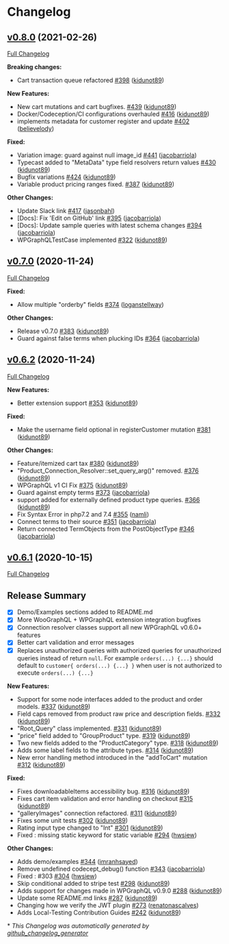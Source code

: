 # Changelog

## [v0.8.0](https://github.com/wp-graphql/wp-graphql-woocommerce/tree/v0.8.0) (2021-02-26)

[Full Changelog](https://github.com/wp-graphql/wp-graphql-woocommerce/compare/v0.7.0...v0.8.0)

**Breaking changes:**

- Cart transaction queue refactored [\#398](https://github.com/wp-graphql/wp-graphql-woocommerce/pull/398) ([kidunot89](https://github.com/kidunot89))

**New Features:**

- New cart mutations and cart bugfixes. [\#439](https://github.com/wp-graphql/wp-graphql-woocommerce/pull/439) ([kidunot89](https://github.com/kidunot89))
- Docker/Codeception/CI configurations overhauled [\#416](https://github.com/wp-graphql/wp-graphql-woocommerce/pull/416) ([kidunot89](https://github.com/kidunot89))
- implements metadata for customer register and update [\#402](https://github.com/wp-graphql/wp-graphql-woocommerce/pull/402) ([believelody](https://github.com/believelody))

**Fixed:**

- Variation image: guard against null image\_id [\#441](https://github.com/wp-graphql/wp-graphql-woocommerce/pull/441) ([jacobarriola](https://github.com/jacobarriola))
- Typecast added to "MetaData" type field resolvers return values [\#430](https://github.com/wp-graphql/wp-graphql-woocommerce/pull/430) ([kidunot89](https://github.com/kidunot89))
- Bugfix variations [\#424](https://github.com/wp-graphql/wp-graphql-woocommerce/pull/424) ([kidunot89](https://github.com/kidunot89))
- Variable product pricing ranges fixed. [\#387](https://github.com/wp-graphql/wp-graphql-woocommerce/pull/387) ([kidunot89](https://github.com/kidunot89))

**Other Changes:**

- Update Slack link [\#417](https://github.com/wp-graphql/wp-graphql-woocommerce/pull/417) ([jasonbahl](https://github.com/jasonbahl))
- \[Docs\]: Fix 'Edit on GitHub' link [\#395](https://github.com/wp-graphql/wp-graphql-woocommerce/pull/395) ([jacobarriola](https://github.com/jacobarriola))
- \[Docs\]: Update sample queries with latest schema changes [\#394](https://github.com/wp-graphql/wp-graphql-woocommerce/pull/394) ([jacobarriola](https://github.com/jacobarriola))
- WPGraphQLTestCase implemented [\#322](https://github.com/wp-graphql/wp-graphql-woocommerce/pull/322) ([kidunot89](https://github.com/kidunot89))

## [v0.7.0](https://github.com/wp-graphql/wp-graphql-woocommerce/tree/v0.7.0) (2020-11-24)

[Full Changelog](https://github.com/wp-graphql/wp-graphql-woocommerce/compare/v0.6.2...v0.7.0)

**Fixed:**

- Allow multiple "orderby" fields [\#374](https://github.com/wp-graphql/wp-graphql-woocommerce/pull/374) ([loganstellway](https://github.com/loganstellway))

**Other Changes:**

- Release v0.7.0 [\#383](https://github.com/wp-graphql/wp-graphql-woocommerce/pull/383) ([kidunot89](https://github.com/kidunot89))
- Guard against false terms when plucking IDs [\#364](https://github.com/wp-graphql/wp-graphql-woocommerce/pull/364) ([jacobarriola](https://github.com/jacobarriola))

## [v0.6.2](https://github.com/wp-graphql/wp-graphql-woocommerce/tree/v0.6.2) (2020-11-24)

[Full Changelog](https://github.com/wp-graphql/wp-graphql-woocommerce/compare/v0.6.1...v0.6.2)

**New Features:**

- Better extension support [\#353](https://github.com/wp-graphql/wp-graphql-woocommerce/pull/353) ([kidunot89](https://github.com/kidunot89))

**Fixed:**

- Make the username field optional in registerCustomer mutation [\#381](https://github.com/wp-graphql/wp-graphql-woocommerce/pull/381) ([kidunot89](https://github.com/kidunot89))

**Other Changes:**

- Feature/itemized cart tax [\#380](https://github.com/wp-graphql/wp-graphql-woocommerce/pull/380) ([kidunot89](https://github.com/kidunot89))
- "Product\_Connection\_Resolver::set\_query\_arg\(\)" removed. [\#376](https://github.com/wp-graphql/wp-graphql-woocommerce/pull/376) ([kidunot89](https://github.com/kidunot89))
- WPGraphQL v1 CI Fix [\#375](https://github.com/wp-graphql/wp-graphql-woocommerce/pull/375) ([kidunot89](https://github.com/kidunot89))
- Guard against empty terms [\#373](https://github.com/wp-graphql/wp-graphql-woocommerce/pull/373) ([jacobarriola](https://github.com/jacobarriola))
- support added for externally defined product type queries. [\#366](https://github.com/wp-graphql/wp-graphql-woocommerce/pull/366) ([kidunot89](https://github.com/kidunot89))
- Fix Syntax Error in php7.2 and 7.4 [\#355](https://github.com/wp-graphql/wp-graphql-woocommerce/pull/355) ([namli](https://github.com/namli))
- Connect terms to their source [\#351](https://github.com/wp-graphql/wp-graphql-woocommerce/pull/351) ([jacobarriola](https://github.com/jacobarriola))
- Return connected TermObjects from the PostObjectType [\#346](https://github.com/wp-graphql/wp-graphql-woocommerce/pull/346) ([jacobarriola](https://github.com/jacobarriola))

## [v0.6.1](https://github.com/wp-graphql/wp-graphql-woocommerce/tree/v0.6.1) (2020-10-15)

[Full Changelog](https://github.com/wp-graphql/wp-graphql-woocommerce/compare/v0.5.1...v0.6.1)

## Release Summary

- [x] Demo/Examples sections added to README.md
- [x] More WooGraphQL + WPGraphQL extension integration bugfixes
- [x] Connection resolver classes support all new WPGraphQL v0.6.0+ features
- [x] Better cart validation and error messages
- [x] Replaces unauthorized queries with authorized queries for unauthorized queries instead of return `null`. For example `orders(...) {...}` should default to `customer{ orders(...) {...} }` when user is not authorized to execute `orders(...) {...}`

**New Features:**

- Support for some node interfaces added to the product and order models. [\#337](https://github.com/wp-graphql/wp-graphql-woocommerce/pull/337) ([kidunot89](https://github.com/kidunot89))
- Field caps removed from product raw price and description fields. [\#332](https://github.com/wp-graphql/wp-graphql-woocommerce/pull/332) ([kidunot89](https://github.com/kidunot89))
- "Root\_Query" class implemented. [\#331](https://github.com/wp-graphql/wp-graphql-woocommerce/pull/331) ([kidunot89](https://github.com/kidunot89))
- "price" field added to "GroupProduct" type. [\#319](https://github.com/wp-graphql/wp-graphql-woocommerce/pull/319) ([kidunot89](https://github.com/kidunot89))
- Two new fields added to the "ProductCategory" type. [\#318](https://github.com/wp-graphql/wp-graphql-woocommerce/pull/318) ([kidunot89](https://github.com/kidunot89))
- Adds some label fields to the attribute types. [\#314](https://github.com/wp-graphql/wp-graphql-woocommerce/pull/314) ([kidunot89](https://github.com/kidunot89))
- New error handling method introduced in the "addToCart" mutation [\#312](https://github.com/wp-graphql/wp-graphql-woocommerce/pull/312) ([kidunot89](https://github.com/kidunot89))

**Fixed:**

- Fixes downloadableItems accessibility bug. [\#316](https://github.com/wp-graphql/wp-graphql-woocommerce/pull/316) ([kidunot89](https://github.com/kidunot89))
- Fixes cart item validation and error handling on checkout [\#315](https://github.com/wp-graphql/wp-graphql-woocommerce/pull/315) ([kidunot89](https://github.com/kidunot89))
- "galleryImages" connection refactored. [\#311](https://github.com/wp-graphql/wp-graphql-woocommerce/pull/311) ([kidunot89](https://github.com/kidunot89))
- Fixes some unit tests [\#302](https://github.com/wp-graphql/wp-graphql-woocommerce/pull/302) ([kidunot89](https://github.com/kidunot89))
- Rating input type changed to "Int" [\#301](https://github.com/wp-graphql/wp-graphql-woocommerce/pull/301) ([kidunot89](https://github.com/kidunot89))
- Fixed : missing static keyword for static variable [\#294](https://github.com/wp-graphql/wp-graphql-woocommerce/pull/294) ([hwsiew](https://github.com/hwsiew))

**Other Changes:**

- Adds demo/examples [\#344](https://github.com/wp-graphql/wp-graphql-woocommerce/pull/344) ([imranhsayed](https://github.com/imranhsayed))
- Remove undefined codecept\_debug\(\) function [\#343](https://github.com/wp-graphql/wp-graphql-woocommerce/pull/343) ([jacobarriola](https://github.com/jacobarriola))
- Fixed : \#303 [\#304](https://github.com/wp-graphql/wp-graphql-woocommerce/pull/304) ([hwsiew](https://github.com/hwsiew))
- Skip conditional added to stripe test [\#298](https://github.com/wp-graphql/wp-graphql-woocommerce/pull/298) ([kidunot89](https://github.com/kidunot89))
- Adds support for changes made in WPGraphQL v0.9.0 [\#288](https://github.com/wp-graphql/wp-graphql-woocommerce/pull/288) ([kidunot89](https://github.com/kidunot89))
- Update some README.md links [\#287](https://github.com/wp-graphql/wp-graphql-woocommerce/pull/287) ([kidunot89](https://github.com/kidunot89))
- Changing how we verify the JWT plugin [\#273](https://github.com/wp-graphql/wp-graphql-woocommerce/pull/273) ([renatonascalves](https://github.com/renatonascalves))
- Adds Local-Testing Contribution Guides [\#242](https://github.com/wp-graphql/wp-graphql-woocommerce/pull/242) ([kidunot89](https://github.com/kidunot89))



\* *This Changelog was automatically generated by [github_changelog_generator](https://github.com/github-changelog-generator/github-changelog-generator)*
